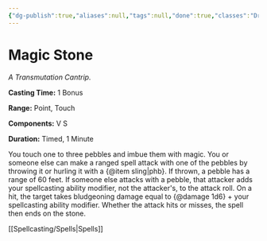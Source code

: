 ```yaml
---
{"dg-publish":true,"aliases":null,"tags":null,"done":true,"classes":"Druid, Warlock, Artificer,","spellLevel":0,"school":"Transmutation","source":"XGE","permalink":"/spells/magic-stone/","dgHomeLink":false,"dgPassFrontmatter":true}
---
```


# Magic Stone
*A Transmutation Cantrip.*

**Casting Time:** 1 Bonus

**Range:** Point, Touch

**Components:** V S 

**Duration:** Timed, 1 Minute

You touch one to three pebbles and imbue them with magic. You or someone else can make a ranged spell attack with one of the pebbles by throwing it or hurling it with a {@item sling|phb}. If thrown, a pebble has a range of 60 feet. If someone else attacks with a pebble, that attacker adds your spellcasting ability modifier, not the attacker's, to the attack roll. On a hit, the target takes bludgeoning damage equal to {@damage 1d6} + your spellcasting ability modifier. Whether the attack hits or misses, the spell then ends on the stone.

[[Spellcasting/Spells|Spells]]